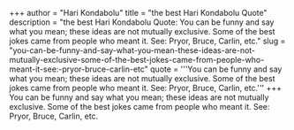 +++
author = "Hari Kondabolu"
title = "the best Hari Kondabolu Quote"
description = "the best Hari Kondabolu Quote: You can be funny and say what you mean; these ideas are not mutually exclusive. Some of the best jokes came from people who meant it. See: Pryor, Bruce, Carlin, etc."
slug = "you-can-be-funny-and-say-what-you-mean-these-ideas-are-not-mutually-exclusive-some-of-the-best-jokes-came-from-people-who-meant-it-see:-pryor-bruce-carlin-etc"
quote = '''You can be funny and say what you mean; these ideas are not mutually exclusive. Some of the best jokes came from people who meant it. See: Pryor, Bruce, Carlin, etc.'''
+++
You can be funny and say what you mean; these ideas are not mutually exclusive. Some of the best jokes came from people who meant it. See: Pryor, Bruce, Carlin, etc.
